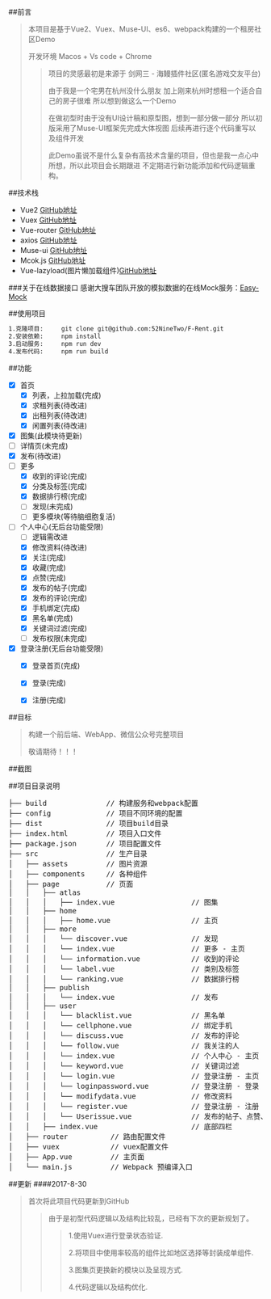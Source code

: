 ##前言
>本项目是基于Vue2、Vuex、Muse-UI、es6、webpack构建的一个租房社区Demo
>
>开发环境 Macos + Vs code + Chrome
>>项目的灵感最初是来源于 剑网三 - 海鳗插件社区(匿名游戏交友平台)
>>
>>由于我是一个宅男在杭州没什么朋友 加上刚来杭州时想租一个适合自己的房子很难 所以想到做这么一个Demo
>>
>>在做初型时由于没有UI设计稿和原型图，想到一部分做一部分 所以初版采用了Muse-UI框架先完成大体视图 后续再进行逐个代码重写以及组件开发 
>>
>>此Demo虽说不是什么复杂有高技术含量的项目，但也是我一点心中所想，所以此项目会长期跟进 不定期进行新功能添加和代码逻辑重构。
>>

##技术栈
*  Vue2			[GitHub地址](https://github.com/vuejs/vue)
*  Vuex			[GitHub地址](https://github.com/vuejs/vuex)
*	Vue-router	[GitHub地址](https://github.com/vuejs/vue-router)
*	axios			[GitHub地址](https://github.com/mzabriskie/axios)
*	Muse-ui		[GitHub地址](https://github.com/museui/muse-ui)
*	Mcok.js		[GitHub地址](https://github.com/nuysoft/Mock)
*	Vue-lazyload(图片懒加载组件)[GitHub地址](https://github.com/hilongjw/vue-lazyload)

  ###关于在线数据接口
  感谢大搜车团队开放的模拟数据的在线Mock服务：[Easy-Mock](http://www.easy-mock.com/)

##使用项目
```bash
1.克隆项目:		git clone git@github.com:52NineTwo/F-Rent.git
2.安装依赖:		npm install
3.启动服务:		npm run dev
4.发布代码:		npm run build
```

##功能
- [x] 首页
 	- [x] 列表，上拉加载(完成)
 	- [x] 求租列表(待改进)
 	- [x] 出租列表(待改进)
 	- [x] 闲置列表(待改进)
- [x] 图集(此模块待更新)
- [ ] 详情页(未完成)
- [x] 发布(待改进)
- [ ] 更多
	- [x] 收到的评论(完成)
	- [x] 分类及标签(完成)
	- [x] 数据排行榜(完成)
	- [ ] 发现(未完成)
	- [ ] 更多模块(等待脑细胞复活)
- [ ] 个人中心(无后台功能受限)
	- [ ] 逻辑需改进
	- [x] 修改资料(待改进)
	- [x] 关注(完成)
	- [x] 收藏(完成)
	- [x] 点赞(完成)
	- [x] 发布的帖子(完成)
	- [x] 发布的评论(完成)
	- [x] 手机绑定(完成)
	- [x] 黑名单(完成)
	- [x] 关键词过滤(完成)
	- [ ] 发布权限(未完成)
- [x] 登录注册(无后台功能受限)
	- [x] 登录首页(完成)
	- [x] 登录(完成)
	- [x] 注册(完成)

	
##目标
>构建一个前后端、WebApp、微信公众号完整项目
>
>敬请期待！！！

##截图

##项目目录说明
<pre>
├── build              // 构建服务和webpack配置
├── config             // 项目不同环境的配置
├── dist               // 项目build目录
├── index.html         // 项目入口文件
├── package.json       // 项目配置文件
├── src                // 生产目录
│   ├── assets         // 图片资源
│   ├── components     // 各种组件
│   ├── page	       // 页面
│   │   ├── atlas
│   │   │   ├── index.vue                  // 图集
│   │   ├── home
│   │   │   ├── home.vue                   // 主页
│   │   ├── more                 
│   │   │   └── discover.vue               // 发现
│   │   │   └── index.vue                  // 更多 - 主页
│   │   │   └── information.vue            // 收到的评论
│   │   │   └── label.vue                  // 类别及标签
│   │   │   └── ranking.vue                // 数据排行榜
│   │   ├── publish                 
│   │   │   └── index.vue                  // 发布
│   │   ├── user                 
│   │   │   └── blacklist.vue              // 黑名单
│   │   │   └── cellphone.vue              // 绑定手机
│   │   │   └── discuss.vue                // 发布的评论
│   │   │   └── follow.vue                 // 我关注的人
│   │   │   └── index.vue                  // 个人中心 - 主页
│   │   │   └── keyword.vue                // 关键词过滤
│   │   │   └── login.vue                  // 登录注册 - 主页
│   │   │   └── loginpassword.vue          // 登录注册 - 登录
│   │   │   └── modifydata.vue             // 修改资料
│   │   │   └── register.vue               // 登录注册 - 注册
│   │   │   └── Userissue.vue              // 发布的帖子、点赞、收藏、关注人的话题
│   │   ├── index.vue                      // 底部四栏
│   ├── router	        // 路由配置文件
│   ├── vuex	       	// vuex配置文件
│   ├── App.vue         // 主页面 
│   └── main.js         // Webpack 预编译入口
</pre>

##更新
####2017-8-30
>首次将此项目代码更新到GitHub
>>由于是初型代码逻辑以及结构比较乱，已经有下次的更新规划了。
>>> 1.使用Vuex进行登录状态验证.
>>> 
>>> 2.将项目中使用率较高的组件比如地区选择等封装成单组件.
>>> 
>>> 3.图集页更换新的模块以及呈现方式.
>>> 
>>> 4.代码逻辑以及结构优化.
